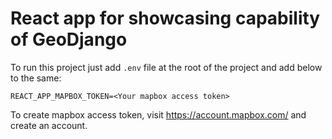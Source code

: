 # React app for showcasing capability of GeoDjango

To run this project just add `.env` file at the root of the project and add below to the same:

```
REACT_APP_MAPBOX_TOKEN=<Your mapbox access token>
```

To create mapbox access token, visit https://account.mapbox.com/ and create an account.


